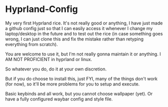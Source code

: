 # Hyprland-Config

My very first Hyprland rice. It's not really good or anything, I have just made a github config just so that I can easily access it whenever I change my laptop/desktop in the future and to test out the rice (in case something goes wrong, I can just clone this and fix the mistake rather than retyping everything from scratch).

You are welcome to use it, but I'm not really gonna maintain it or anything. I AM NOT PROFICIENT in hyprland or linux.

So whatever you do, do it at your own discretion.

But if you do choose to install this, just FYI, many of the things don't work (for now), so it'll be more problems for you to setup and execute.

Basic keybinds and all work, but you cannot choose wallpaper (yet). Or have a fully configured waybar config and style file.